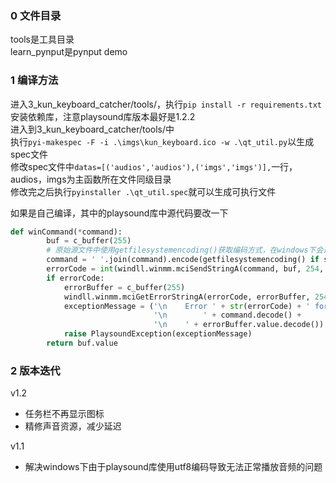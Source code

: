 ### 0 文件目录
tools是工具目录  
learn_pynput是pynput demo  

### 1 编译方法  
进入3_kun_keyboard_catcher/tools/，执行`pip install -r requirements.txt`安装依赖库，注意playsound库版本最好是1.2.2  
进入到3_kun_keyboard_catcher/tools/中  
执行`pyi-makespec -F -i .\imgs\kun_keyboard.ico -w .\qt_util.py`以生成spec文件  
修改spec文件中`datas=[('audios','audios'),('imgs','imgs')],`一行，audios，imgs为主函数所在文件同级目录  
修改完之后执行`pyinstaller .\qt_util.spec`就可以生成可执行文件  

如果是自己编译，其中的playsound库中源代码要改一下
```python
def winCommand(*command):
        buf = c_buffer(255)
        # 原始源文件中使用getfilesystemencoding()获取编码方式，在windows下会返回utf，实际上windows要使用gbk，因此下面这行改成我这里的样子
        command = ' '.join(command).encode(getfilesystemencoding() if sys.platform != "win32" else "gbk")
        errorCode = int(windll.winmm.mciSendStringA(command, buf, 254, 0))
        if errorCode:
            errorBuffer = c_buffer(255)
            windll.winmm.mciGetErrorStringA(errorCode, errorBuffer, 254)
            exceptionMessage = ('\n    Error ' + str(errorCode) + ' for command:'
                                '\n        ' + command.decode() +
                                '\n    ' + errorBuffer.value.decode())
            raise PlaysoundException(exceptionMessage)
        return buf.value
```

### 2 版本迭代

v1.2
 - 任务栏不再显示图标
 - 精修声音资源，减少延迟

v1.1  
 - 解决windows下由于playsound库使用utf8编码导致无法正常播放音频的问题  


